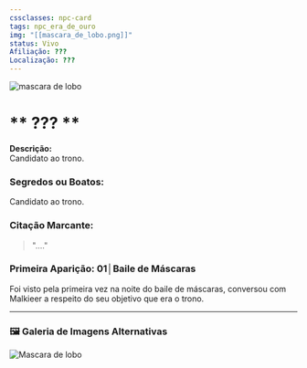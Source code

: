 ```yaml
---
cssclasses: npc-card
tags: npc_era_de_ouro
img: "[[mascara_de_lobo.png]]"
status: Vivo
Afiliação: ???
Localização: ???
---
```


<img src="mascara_de_lobo.png" alt="mascara de lobo" />

# ** ??? **
**Descrição:**  
Candidato ao trono.

### **Segredos ou Boatos:**  
Candidato ao trono.

### **Citação Marcante:**  
> "...."

### **Primeira Aparição:** 01│Baile de Máscaras
Foi visto pela primeira vez na noite do baile de máscaras, conversou com Malkieer a respeito do seu objetivo que era o trono.


---

### 🖼️ **Galeria de Imagens Alternativas**

<div class="npc-gallery">
    <img src="mascara_de_lobo.png" alt="Mascara de lobo" />
</div>

